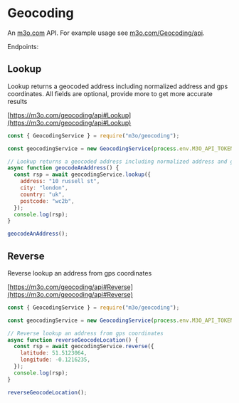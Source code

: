 # Geocoding

An [m3o.com](https://m3o.com) API. For example usage see [m3o.com/Geocoding/api](https://m3o.com/Geocoding/api).

Endpoints:

## Lookup

Lookup returns a geocoded address including normalized address and gps coordinates. All fields are optional, provide more to get more accurate results

[https://m3o.com/geocoding/api#Lookup](https://m3o.com/geocoding/api#Lookup)

```js
const { GeocodingService } = require("m3o/geocoding");

const geocodingService = new GeocodingService(process.env.M3O_API_TOKEN);

// Lookup returns a geocoded address including normalized address and gps coordinates. All fields are optional, provide more to get more accurate results
async function geocodeAnAddress() {
  const rsp = await geocodingService.lookup({
    address: "10 russell st",
    city: "london",
    country: "uk",
    postcode: "wc2b",
  });
  console.log(rsp);
}

geocodeAnAddress();
```

## Reverse

Reverse lookup an address from gps coordinates

[https://m3o.com/geocoding/api#Reverse](https://m3o.com/geocoding/api#Reverse)

```js
const { GeocodingService } = require("m3o/geocoding");

const geocodingService = new GeocodingService(process.env.M3O_API_TOKEN);

// Reverse lookup an address from gps coordinates
async function reverseGeocodeLocation() {
  const rsp = await geocodingService.reverse({
    latitude: 51.5123064,
    longitude: -0.1216235,
  });
  console.log(rsp);
}

reverseGeocodeLocation();
```
